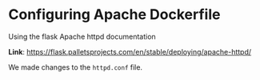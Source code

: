 # Configuring Apache Dockerfile

Using the flask Apache httpd documentation

**Link**: https://flask.palletsprojects.com/en/stable/deploying/apache-httpd/

We made changes to the ```httpd.conf``` file.
